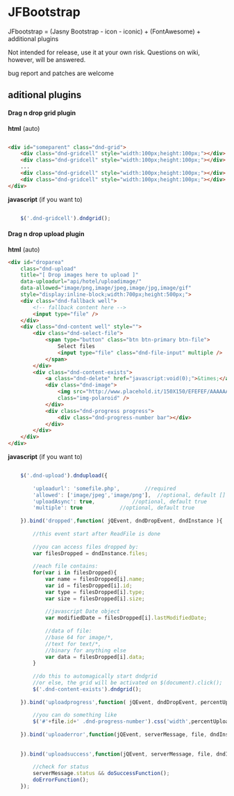 JFBootstrap
===========

JFbootstrap = (Jasny Bootstrap - icon -  iconic) + (FontAwesome) + additional plugins

Not intended for release, use it at your own risk.
Questions on wiki, however, will be answered.

bug report and patches are welcome


<h2>aditional plugins</h2>

<h4>Drag n drop grid plugin</h4>

<b>html</b> (auto)
```html

<div id="someparent" class="dnd-grid">
	<div class="dnd-gridcell" style="width:100px;height:100px;"></div>
	<div class="dnd-gridcell" style="width:100px;height:100px;"></div>
	...
	<div class="dnd-gridcell" style="width:100px;height:100px;"></div>
	<div class="dnd-gridcell" style="width:100px;height:100px;"></div>
</div>


```
<b>javascript</b> (if you want to)

```javascript

	$('.dnd-gridcell').dndgrid();

```

<h4>Drag n drop upload plugin</h4>

<b>html</b> (auto)
```html
<div id="droparea" 
	class="dnd-upload" 
	title="[ Drop images here to upload ]" 
	data-uploadurl="api/hotel/uploadimage/" 
	data-allowed="image/png,image/jpeg,image/jpg,image/gif"  
	style="display:inline-block;width:700px;height:500px;">
	<div class="dnd-fallback well">
		<!-- fallback content here -->
		<input type="file" />
	</div>
	<div class="dnd-content well" style="">
		<div class="dnd-select-file">
			<span type="button" class="btn btn-primary btn-file">
				Select files
				<input type="file" class="dnd-file-input" multiple />
			</span>
		</div>
		<div class="dnd-content-exists">
			<a class="dnd-delete" href="javascript:void(0);">&times;</a>
			<div class="dnd-image">
				<img src="http://www.placehold.it/150X150/EFEFEF/AAAAAA&text=uploading" 
				class="img-polaroid" />
			</div>
			<div class="dnd-progress progress">
				<div class="dnd-progress-number bar"></div>
			</div>
		</div>
	</div>
</div>

```

<b>javascript</b> (if you want to)

```javascript

	$('.dnd-upload').dndupload({
		
		'uploadurl': 'somefile.php', 		//required
		'allowed': ['image/jpeg','image/png'], 	//optional, default [] (all accepted)
		'uploadAsync': true, 			//optional, default true
		'multiple': true 			//optional, default true
		
	}).bind('dropped',function( jQEvent, dndDropEvent, dndInstance ){
		
		//this event start after ReadFile is done
		
		//you can access files dropped by:
		var filesDropped = dndInstance.files;
		
		//each file contains:
		for(var i in filesDropped){
			var name = filesDropped[i].name;
			var id = filesDropped[i].id;
			var type = filesDropped[i].type;
			var size = filesDropped[i].size;
			
			//javascript Date object
			var modifiedDate = filesDropped[i].lastModifiedDate;
			
			//data of file: 
			//base 64 for image/*, 
			//text for text/*, 
			//binary for anything else
			var data = filesDropped[i].data;
		}
		
		//do this to automagically start dndgrid
		//or else, the grid will be activated on $(document).click();
		$('.dnd-content-exists').dndgrid();
		
	}).bind('uploadprogress',function( jQEvent, dndDropEvent, percentUploaded, file, dndInstance ){
		
		//you can do something like
		$('#'+file.id+' .dnd-progress-number').css('width',percentUploaded+'%');
		
	}).bind('uploaderror',function(jQEvent, serverMessage, file, dndInstance){
		
		
	}).bind('uploadsuccess',function(jQEvent, serverMessage, file, dndInstance){
		
		//check for status
		serverMessage.status && doSuccessFunction();
		doErrorFunction();
	});

```
